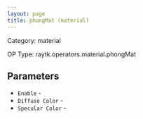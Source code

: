 ```yaml
---
layout: page
title: phongMat (material)
---
```


Category: material

OP Type: raytk.operators.material.phongMat

## Parameters

* `Enable` - 
* `Diffuse Color` - 
* `Specular Color` -
